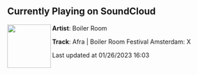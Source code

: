 ## Currently Playing on SoundCloud

[<img align="left" width="100" src="https://i1.sndcdn.com/artworks-CgfEqTseSqpPG5Be-xJAGrQ-t500x500.jpg">](https://soundcloud.com/platform/afra-boiler-room-festival)

**Artist**: Boiler Room 

**Track**: Afra | Boiler Room Festival Amsterdam: X

Last updated at 01/26/2023 16:03

